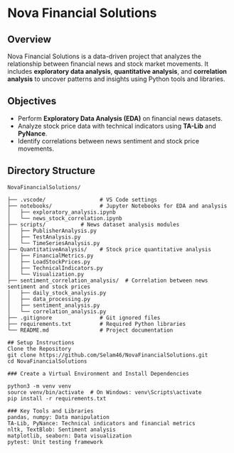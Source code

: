 # Nova Financial Solutions

## Overview

Nova Financial Solutions is a data-driven project that analyzes the relationship between financial news and stock market movements. It includes **exploratory data analysis**, **quantitative analysis**, and **correlation analysis** to uncover patterns and insights using Python tools and libraries.

## Objectives

- Perform **Exploratory Data Analysis (EDA)** on financial news datasets.
- Analyze stock price data with technical indicators using **TA-Lib** and **PyNance**.
- Identify correlations between news sentiment and stock price movements.

## Directory Structure

```plaintext
NovaFinancialSolutions/

├── .vscode/                 # VS Code settings
├── notebooks/               # Jupyter Notebooks for EDA and analysis
│   ├── exploratory_analysis.ipynb
│   └── news_stock_correlation.ipynb
├── scripts/           # News dataset analysis modules
│   ├── PublisherAnalysis.py
│   ├── TestAnalysis.py
│   └── TimeSeriesAnalysis.py
├── QuantitativeAnalysis/    # Stock price quantitative analysis
│   ├── FinancialMetrics.py
│   ├── LoadStockPrices.py
│   ├── TechnicalIndicators.py
│   └── Visualization.py
├── sentiment_correlation_analysis/  # Correlation between news sentiment and stock prices
│   ├── daily_stock_analysis.py
│   ├── data_processing.py
│   ├── sentiment_analysis.py
│   └── correlation_analysis.py
├── .gitignore               # Git ignored files
├── requirements.txt         # Required Python libraries
└── README.md                # Project documentation

## Setup Instructions
Clone the Repository
git clone https://github.com/Selam46/NovaFinancialSolutions.git
cd NovaFinancialSolutions

### Create a Virtual Environment and Install Dependencies

python3 -m venv venv
source venv/bin/activate  # On Windows: venv\Scripts\activate
pip install -r requirements.txt

### Key Tools and Libraries
pandas, numpy: Data manipulation
TA-Lib, PyNance: Technical indicators and financial metrics
nltk, TextBlob: Sentiment analysis
matplotlib, seaborn: Data visualization
pytest: Unit testing framework
```
